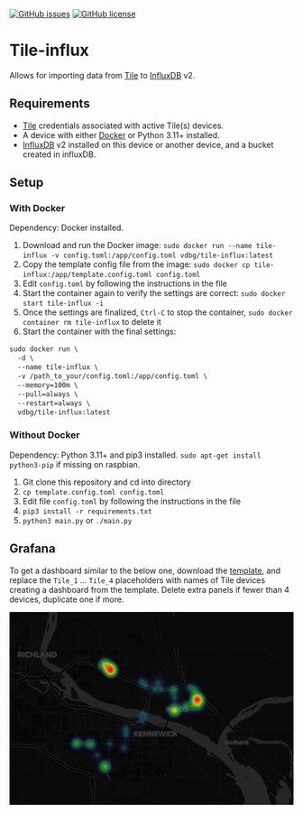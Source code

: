 [![GitHub issues](https://img.shields.io/github/issues/vdbg/tile-influx.svg)](https://github.com/vdbg/tile-influx/issues)
[![GitHub license](https://img.shields.io/badge/license-MIT-blue.svg)](https://raw.githubusercontent.com/vdbg/tile-influx/main/LICENSE)


# Tile-influx

Allows for importing data from [Tile](https://www.tile.com/) to [InfluxDB](https://www.influxdata.com/) v2.


## Requirements

- [Tile](https://www.tile.com/) credentials associated with active Tile(s) devices.
- A device with either [Docker](https://www.docker.com/) or Python 3.11+ installed.
- [InfluxDB](https://en.wikipedia.org/wiki/InfluxDB) v2 installed on this device or another device, and a bucket created in influxDB.

## Setup

### With Docker

Dependency: Docker installed.

1. Download and run the Docker image: `sudo docker run --name tile-influx -v config.toml:/app/config.toml vdbg/tile-influx:latest`
2. Copy the template config file from the image: `sudo docker cp tile-influx:/app/template.config.toml config.toml`
3. Edit `config.toml` by following the instructions in the file
4. Start the container again to verify the settings are correct: `sudo docker start tile-influx -i`
5. Once the settings are finalized, `Ctrl-C` to stop the container, `sudo docker container rm tile-influx` to delete it
6. Start the container with the final settings:

```
sudo docker run \
  -d \
  --name tile-influx \
  -v /path_to_your/config.toml:/app/config.toml \
  --memory=100m \
  --pull=always \
  --restart=always \
  vdbg/tile-influx:latest
```

### Without Docker

Dependency: Python 3.11+ and pip3 installed. `sudo apt-get install python3-pip` if missing on raspbian.

1. Git clone this repository and cd into directory
2. `cp template.config.toml config.toml`
3. Edit file `config.toml` by following the instructions in the file
4. `pip3 install -r requirements.txt`
5. `python3 main.py` or `./main.py`

## Grafana


To get a dashboard similar to the below one, download the [template](grafana/dashboard.json), and replace the `Tile_1` ... `Tile_4` placeholders with names of Tile devices creating a dashboard from the template. Delete extra panels if fewer than 4 devices, duplicate one if more.

![Grafana dashboard](grafana/dashboard.png)
